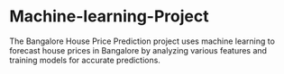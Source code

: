 # Machine-learning-Project
The Bangalore House Price Prediction project uses machine learning to forecast house prices in Bangalore by analyzing various features and training models for accurate predictions.
